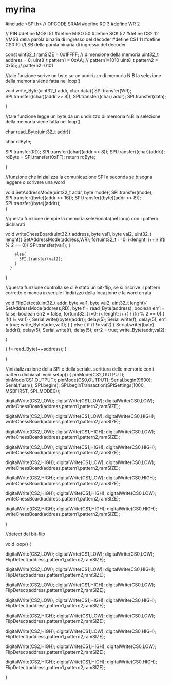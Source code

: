 # myrina

#include <SPI.h>
// OPCODE SRAM
#define RD 3
#define WR 2

// PIN
#define MOSI 51
#define MISO 50
#define SCK  52
#define CS2 12 //MSB della parola binaria di ingresso del decoder
#define CS1 11
#define CS0 10 //LSB della parola binaria di ingresso del decoder

const uint32_t ramSIZE = 0x1FFFF; // dimensione della memoria
uint32_t address = 0;
uint8_t pattern1 = 0xAA; // pattern1=1010
uint8_t pattern2 = 0x55; // pattern2=0101


//tale funzione scrive un byte su un undirizzo di memoria N.B la selezione della memoria viene fatta nel loop()

void write_Byte(uint32_t addr, char data){
SPI.transfer(WR);
SPI.transfer((char)(addr >> 8));
SPI.transfer((char) addr);
SPI.transfer(data);
  
}

//tale funzione legge un byte da un undirizzo di memoria N.B la selezione della memoria viene fatta nel loop()

char read_Byte(uint32_t addr){

  char rdByte;
  
  SPI.transfer(RD);
  SPI.transfer((char)(addr >> 8));
  SPI.transfer((char)(addr));
  rdByte = SPI.transfer(0xFF);
  return rdByte;
  
}

//funzione che inizializza la comunicazione SPI a seconda se bisogna leggere o scrivere una word

void SetAddressMode(uint32_t addr, byte mode){
SPI.transfer(mode);
SPI.transfer((byte)(addr >> 16));
SPI.transfer((byte)(addr >> 8));
SPI.transfer((byte)(addr));  
}

//questa funzione riempie la memoria selezionata(nel loop) con i pattern dichiarati

void writeChessBoard(uint32_t address, byte val1, byte val2, uint32_t lenght){
  SetAddressMode(address,WR);
      for(uint32_t i =0; i<lenght; i++){
        if(i % 2 == 0){
          SPI.transfer(val1);
        }

        else{
          SPI.transfer(val2);
        }
      }  
      
  }

//questa funzione controlla se ci è stato un bit-flip, se si riscrive il pattern corretto e manda in seriale l'indirizzo della locazione e la word errata

void FlipDetect(uint32_t addr, byte val1, byte val2, uint32_t lenght){
SetAddressMode(address,RD);
byte f = read_Byte(address);
boolean err1 = false;
boolean err2 = false;
for(uint32_t i=0; i< lenght; i++)
{
  if(i % 2 == 0)
  {
    if(f != val1)
    {
      Serial.write((byte)(addr));
      delay(5);
      Serial.write(f);
      delay(5);
      err1 = true;
      write_Byte(addr,val1);
    }
  }
  else
  {
    if (f != val2)
    {
       Serial.write((byte)(addr));
      delay(5);
      Serial.write(f);
      delay(5);
      err2 = true;
      write_Byte(addr,val2);
      
    }
  }
  f= read_Byte(++address);
}

    
  }
    

   
//inizializzazione della SPI e della seriale. scrittura delle memorie con i pattern dichiarati
void setup() {
pinMode(CS2,OUTPUT);
pinMode(CS1,OUTPUT);
pinMode(CS0,OUTPUT);
Serial.begin(9600);
Serial.flush();
SPI.begin();
SPI.beginTransaction(SPISettings(1000, MSBFIRST, SPI_MODE0));

digitalWrite(CS2,LOW);
digitalWrite(CS1,LOW);
digitalWrite(CS0,LOW);
writeChessBoard(address,pattern1,pattern2,ramSIZE);

digitalWrite(CS2,LOW);
digitalWrite(CS1,LOW);
digitalWrite(CS0,HIGH);
writeChessBoard(address,pattern1,pattern2,ramSIZE);

digitalWrite(CS2,LOW);
digitalWrite(CS1,HIGH);
digitalWrite(CS0,LOW);
writeChessBoard(address,pattern1,pattern2,ramSIZE);

digitalWrite(CS2,LOW);
digitalWrite(CS1,HIGH);
digitalWrite(CS0,HIGH);
writeChessBoard(address,pattern1,pattern2,ramSIZE);

digitalWrite(CS2,HIGH);
digitalWrite(CS1,LOW);
digitalWrite(CS0,LOW);
writeChessBoard(address,pattern1,pattern2,ramSIZE);

digitalWrite(CS2,HIGH);
digitalWrite(CS1,LOW);
digitalWrite(CS0,HIGH);
writeChessBoard(address,pattern1,pattern2,ramSIZE);

digitalWrite(CS2,HIGH);
digitalWrite(CS1,HIGH);
digitalWrite(CS0,LOW);
writeChessBoard(address,pattern1,pattern2,ramSIZE);

digitalWrite(CS2,HIGH);
digitalWrite(CS1,HIGH);
digitalWrite(CS0,HIGH);
writeChessBoard(address,pattern1,pattern2,ramSIZE);


}

//detect del bit-flip 

void loop() {

digitalWrite(CS2,LOW);
digitalWrite(CS1,LOW);
digitalWrite(CS0,LOW);
FlipDetect(address,pattern1,pattern2,ramSIZE);

digitalWrite(CS2,LOW);
digitalWrite(CS1,LOW);
digitalWrite(CS0,HIGH);
FlipDetect(address,pattern1,pattern2,ramSIZE);

digitalWrite(CS2,LOW);
digitalWrite(CS1,HIGH);
digitalWrite(CS0,LOW);
FlipDetect(address,pattern1,pattern2,ramSIZE);

digitalWrite(CS2,LOW);
digitalWrite(CS1,HIGH);
digitalWrite(CS0,HIGH);
FlipDetect(address,pattern1,pattern2,ramSIZE);

digitalWrite(CS2,HIGH);
digitalWrite(CS1,LOW);
digitalWrite(CS0,LOW);
FlipDetect(address,pattern1,pattern2,ramSIZE);

digitalWrite(CS2,HIGH);
digitalWrite(CS1,LOW);
digitalWrite(CS0,HIGH);
FlipDetect(address,pattern1,pattern2,ramSIZE);

digitalWrite(CS2,HIGH);
digitalWrite(CS1,HIGH);
digitalWrite(CS0,LOW);
FlipDetect(address,pattern1,pattern2,ramSIZE);

digitalWrite(CS2,HIGH);
digitalWrite(CS1,HIGH);
digitalWrite(CS0,HIGH);
FlipDetect(address,pattern1,pattern2,ramSIZE);


}
